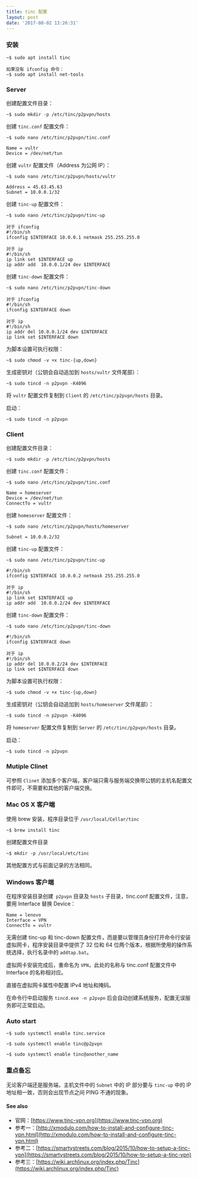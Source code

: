 ```yaml
---
title: tinc 配置
layout: post
date: '2017-08-02 13:26:31'
---
```


### 安装
```
~$ sudo apt install tinc

如果没有 ifconfig 命令：
~$ sudo apt install net-tools
```

### Server

创建配置文件目录：
```
~$ sudo mkdir -p /etc/tinc/p2pvpn/hosts
```

创建 `tinc.conf` 配置文件：
```
~$ sudo nano /etc/tinc/p2pvpn/tinc.conf

Name = vultr
Device = /dev/net/tun
```

创建 `vultr` 配置文件（Address 为公网 IP）：
```
~$ sudo nano /etc/tinc/p2pvpn/hosts/vultr

Address = 45.63.45.63
Subnet = 10.0.0.1/32
```

创建 `tinc-up` 配置文件：
```
~$ sudo nano /etc/tinc/p2pvpn/tinc-up

对于 ifconfig
#!/bin/sh
ifconfig $INTERFACE 10.0.0.1 netmask 255.255.255.0

对于 ip
#!/bin/sh
ip link set $INTERFACE up
ip addr add  10.0.0.1/24 dev $INTERFACE
```

创建 `tinc-down` 配置文件：
```
~$ sudo nano /etc/tinc/p2pvpn/tinc-down

对于 ifconfig
#!/bin/sh
ifconfig $INTERFACE down

对于 ip
#!/bin/sh
ip addr del 10.0.0.1/24 dev $INTERFACE
ip link set $INTERFACE down
```

为脚本设置可执行权限：
```
~$ sudo chmod -v +x tinc-{up,down}
```

生成密钥对（公钥会自动追加到 `hosts/vultr` 文件尾部）：
```
~$ sudo tincd -n p2pvpn -K4096
```

将 `vultr` 配置文件复制到 `Client` 的 `/etc/tinc/p2pvpn/hosts` 目录。

启动：
```
~$ sudo tincd -n p2pvpn
```

### Client

创建配置文件目录：
```
~$ sudo mkdir -p /etc/tinc/p2pvpn/hosts
```

创建 `tinc.conf` 配置文件：
```
~$ sudo nano /etc/tinc/p2pvpn/tinc.conf

Name = homeserver
Device = /dev/net/tun
ConnectTo = vultr
```

创建 `homeserver` 配置文件：
```
~$ sudo nano /etc/tinc/p2pvpn/hosts/homeserver

Subnet = 10.0.0.2/32
```

创建 `tinc-up` 配置文件：
```
~$ sudo nano /etc/tinc/p2pvpn/tinc-up

#!/bin/sh
ifconfig $INTERFACE 10.0.0.2 netmask 255.255.255.0

对于 ip
#!/bin/sh
ip link set $INTERFACE up
ip addr add  10.0.0.2/24 dev $INTERFACE
```

创建 `tinc-down` 配置文件：
```
~$ sudo nano /etc/tinc/p2pvpn/tinc-down

#!/bin/sh
ifconfig $INTERFACE down

对于 ip
#!/bin/sh
ip addr del 10.0.0.2/24 dev $INTERFACE
ip link set $INTERFACE down
```

为脚本设置可执行权限：
```
~$ sudo chmod -v +x tinc-{up,down}
```

生成密钥对（公钥会自动追加到 `hosts/homeserver` 文件尾部）：
```
~$ sudo tincd -n p2pvpn -K4096
```

将 `homeserver` 配置文件复制到 `Server` 的 `/etc/tinc/p2pvpn/hosts` 目录。

启动：
```
~$ sudo tincd -n p2pvpn
```

### Mutiple Clinet

可参照 `Clinet` 添加多个客户端，客户端只需与服务端交换带公钥的主机名配置文件即可，不需要和其他的客户端交换。

### Mac OS X 客户端

使用 brew 安装，程序目录位于 `/usr/local/Cellar/tinc`
```
~$ brew install tinc
```

创建配置文件目录
```
~$ mkdir -p /usr/local/etc/tinc
```

其他配置方式与前面记录的方法相同。

### Windows 客户端

在程序安装目录创建` p2pvpn` 目录及 `hosts` 子目录，tinc.conf 配置文件，注意，要用 Interface 替换 Device：
```
Name = lenovo
Interface = VPN
ConnectTo = vultr
```

无需创建 tinc-up 和 tinc-down 配置文件，而是要以管理员身份打开命令行安装虚拟网卡，程序安装目录中提供了 32 位和 64 位两个版本，根据所使用的操作系统选择，执行名录中的 `addtap.bat`。 

虚拟网卡安装完成后，重命名为 `VPN`，此处的名称与 tinc.conf 配置文件中 Interface 的名称相对应。

直接在虚拟网卡属性中配置 IPv4 地址和掩码。

在命令行中启动服务 `tincd.exe -n p2pvpn` 后会自动创建系统服务，配置无误服务即可正常启动。

### Auto start

```
~$ sudo systemctl enable tinc.service

~$ sudo systemctl enable tinc@p2pvpn

~$ sudo systemctl enable tinc@another_name
```

### 重点备忘

无论客户端还是服务端，主机文件中的 `Subnet` 中的 IP 部分要与 `tinc-up` 中的 IP 地址相一致，否则会出现节点之间 PING 不通的现象。

#### See also

* 官网：[https://www.tinc-vpn.org](https://www.tinc-vpn.org)
* 参考一：[http://xmodulo.com/how-to-install-and-configure-tinc-vpn.html](http://xmodulo.com/how-to-install-and-configure-tinc-vpn.html)
* 参考二：[https://smartystreets.com/blog/2015/10/how-to-setup-a-tinc-vpn](https://smartystreets.com/blog/2015/10/how-to-setup-a-tinc-vpn)
* 参考三：[https://wiki.archlinux.org/index.php/Tinc](https://wiki.archlinux.org/index.php/Tinc)